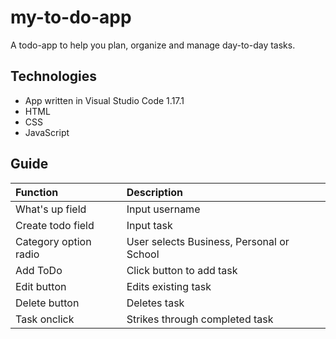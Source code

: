 # my-to-do-app
A todo-app to help you plan, organize and manage day-to-day tasks.

## Technologies
* App written in Visual Studio Code 1.17.1
* HTML
* CSS
* JavaScript

## Guide
| Function | Description |
| :---------- | :---------- |
| What's up field | Input username |
| Create todo field | Input task |
| Category option radio | User selects Business, Personal or School |
| Add ToDo | Click button to add task |
| Edit button | Edits existing task |
| Delete button | Deletes task |
| Task onclick | Strikes through completed task | 
